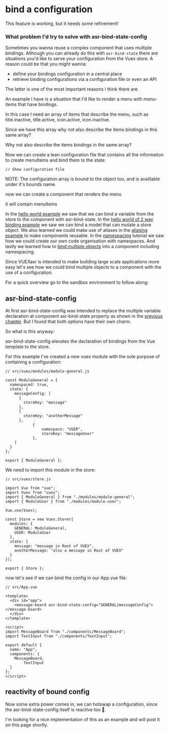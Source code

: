 # bind a configuration

This feature is working, but it needs some refinement!

### What problem I'd try to solve with asr-bind-state-config

Sometimes you wanna reuse a complex component that uses multiple bindings. Although you can already do this with `asr-bind-state` there are situations you'd like to serve your configuration from the Vuex store. A reason could be that you might wanna:

- define your bindings configuration in a central place
- retrieve binding configurations via a configuration file or even an API

The latter is one of the most important reasons I think there are. 

An example I have is a situation that I'd like to render a menu with menu-items that have bindings.

In this case I need an array of items that describe the menu, such as title.inactive, title.active, icon.active, icon.inactive.

Since we have this array why not also describe the items bindings in this same array?

Why not also describe the items bindings in the same array?

Now we can create a lean configuration file that contains all the information to create menuItems and bind them to the state:

    // Show configuration file

NOTE: The configuration array is bound to the object too, and is availlable under it's bounds name.

now we can create a component that renders the menu

it will contain menuItems

<to be continued>

In the [hello world example](https://www.notion.so/hello-world-example-f301739ea9f743959fd6f741d14d3a47) we saw that we can bind a variable from the store to the component with asr-bind-state. In the [hello world of 2 way binding example](https://www.notion.so/hello-world-of-2-way-binding-0745851653ab4ac8b07e42d088961689) we saw we can bind a model that can mutate a store object. We also learned we could make use of aliases in the [aliasing example](https://www.notion.so/aliasing-1221d6b07fa1480198d8284b0743c521) to make components reusable. In the [namespacing](https://www.notion.so/namespacing-1c0724cae0ab45bf9aa8009df2b25fca) tutorial we saw how we could create our own code organisation with namespaces. And lastly we learned how to [bind multiple objects](https://www.notion.so/binding-multiple-objects-to-a-component-318d2d34410248a3b3d6fd47fd797abf) into a component including namespacing.

Since VUEXasr is intended to make building large scale applications more easy let's see how we could bind multiple objects to a component with the use of a configuration.

For a quick overview go to the sandbox environment to follow along:

[](https://codesandbox.io/s/manual-bind-a-configuration-mtk1n)

## asr-bind-state-config

At first asr-bind-state-config was intended to replace the multiple variable declaration at component asr-bind-state property as shown in the [previous chapter](https://www.notion.so/binding-multiple-objects-to-a-component-318d2d34410248a3b3d6fd47fd797abf). But I found that both options have their own charm.

So what is this  anyway:

 asr-bind-state-config elevates the declaration of bindings from the Vue template to the store.

For this example I've created a new vuex module with the sole purpose of containing a configuration:

    // src/vuex/modules/module-general.js
    
    const ModuleGeneral = {
      namespaced: true,
      state: {
        messageConfig: [
          {
            storeKey: "message"
          },
          {
            storeKey: "anotherMessage"
          },
    			{
    				namespace: "USER",
    				storeKey: "messageUser"
    			},
        ]
      }
    };
    
    export { ModuleGeneral };

We need to import this module in the store:

    // src/vuex/store.js
    
    import Vue from "vue";
    import Vuex from "vuex";
    import { ModuleGeneral } from "./modules/module-general";
    import { ModuleUser } from "./modules/module-user";
    
    Vue.use(Vuex);
    
    const Store = new Vuex.Store({
      modules: {
        GENERAL: ModuleGeneral,
        USER: ModuleUser
      },
      state: {
        message: "message in Root of VUEX",
        anotherMessage: "also a message in Root of VUEX"
      }
    });
    
    export { Store };

now let's see if we can bind the config in our App.vue file:

    // src/App.vue
    
    <template>
      <div id="app">
        <message-board asr-bind-state-config="GENERAL|messageConfig"></message-board>
      </div>
    </template>
    
    <script>
    import MessageBoard from "./components/MessageBoard";
    import TextInput from "./components/TextInput";
    
    export default {
      name: "App",
      components: {
        MessageBoard,
    		TextInput
      }
    };
    </script>

## reactivity of bound config

Now some extra power comes in, we can hotswap a configuration, since the asr-bind-state-config itself is reactive too 🤘.

I'm looking for a nice implementation of this as an example and will post it on this page shortly.